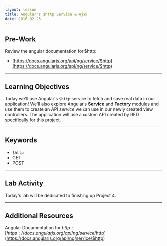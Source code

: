 ```yaml
---
layout: lesson
title: Angular's $http Service & Ajax
date: 2016-02-25
---
```


## Pre-Work

Review the angular documentation for $http:
- [https://docs.angularjs.org/api/ng/service/$http](https://docs.angularjs.org/api/ng/service/$http)

---

## Learning Objectives

Today we'll use Angular's `$http` service to fetch and save real data in our application!
We'll also explore Angular's **Service** and **Factory** modules and use them to create an API *service* we can use in our newly created view controllers. The application will use a custom API created by RED specifically for this project.

---

## Keywords

- `$http`
- GET
- POST

---

## Lab Activity

Today's lab will be dedicated to finishing up Project 4.

---

## Additional Resources
Angular Documentation for $http:
[https://docs.angularjs.org/api/ng/service/$http](https://docs.angularjs.org/api/ng/service/$http)
